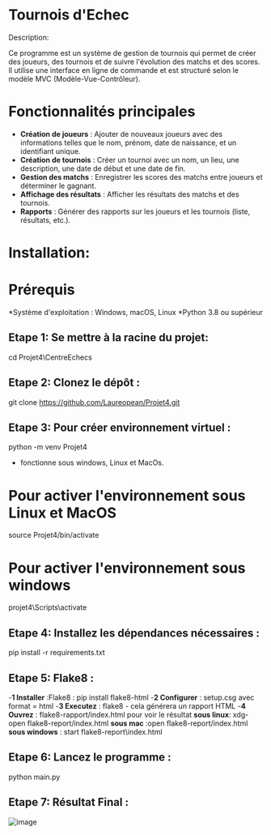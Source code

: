 # Tournois d'Echec

Description:

Ce programme est un système de gestion de tournois qui permet de créer des joueurs, des tournois et de suivre l'évolution des matchs et des scores. 
Il utilise une interface en ligne de commande et est structuré selon le modèle MVC (Modèle-Vue-Contrôleur).

# Fonctionnalités principales 
- **Création de joueurs** : Ajouter de nouveaux joueurs avec des informations telles que le nom, prénom, date de naissance, et un identifiant unique. 
- **Création de tournois** : Créer un tournoi avec un nom, un lieu, une description, une date de début et une date de fin.  
- **Gestion des matchs** : Enregistrer les scores des matchs entre joueurs et déterminer le gagnant. 
- **Affichage des résultats** : Afficher les résultats des matchs et des tournois. 
- **Rapports** : Générer des rapports sur les joueurs et les tournois (liste, résultats, etc.).

# Installation:
# Prérequis
*Système d'exploitation : Windows, macOS, Linux
*Python 3.8 ou supérieur 

## Etape 1: Se mettre à la racine du projet:
cd Projet4\CentreEchecs

## Etape 2: Clonez le dépôt :
git clone https://github.com/Laureopean/Projet4.git

## Etape 3: Pour créer environnement virtuel :
python -m venv Projet4
- fonctionne sous windows, Linux et MacOs.

# Pour activer l'environnement sous Linux et MacOS
source Projet4/bin/activate

# Pour activer l'environnement sous windows
projet4\Scripts\activate

## Etape 4: Installez les dépendances nécessaires :
pip install -r requirements.txt

## Etape 5: Flake8 :
-**1 Installer** :Flake8 : pip install flake8-html
-**2 Configurer** : setup.csg avec format = html
-**3 Executez** : flake8 - cela générera un rapport HTML
-**4 Ouvrez** : flake8-rapport/index.html pour voir le résultat
   **sous linux**: xdg-open flake8-report/index.html
  **sous mac** :open flake8-report/index.html 
  **sous windows** : start flake8-report\index.html

## Etape 6: Lancez le programme :
python main.py

## Etape 7: Résultat Final :
![image](https://github.com/user-attachments/assets/461961ab-974d-4740-82b4-d6a1e70bed24)
